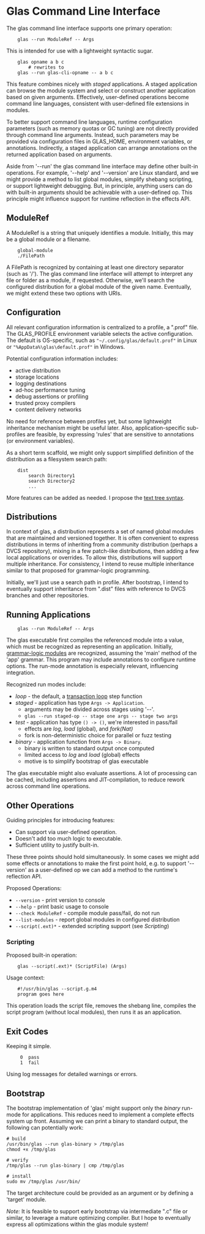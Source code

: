 # Glas Command Line Interface

The glas command line interface supports one primary operation:

        glas --run ModuleRef -- Args

This is intended for use with a lightweight syntactic sugar.

        glas opname a b c 
            # rewrites to
        glas --run glas-cli-opname -- a b c

This feature combines nicely with *staged* applications. A staged application can browse the module system and select or construct another application based on given arguments. Effectively, user-defined operations become command line languages, consistent with user-defined file extensions in modules. 

To better support command line languages, runtime configuration parameters (such as memory quotas or GC tuning) are not directly provided through command line arguments. Instead, such parameters may be provided via configuration files in GLAS_HOME, environment variables, or annotations. Indirectly, a staged application can arrange annotations on the returned application based on arguments.

Aside from '--run' the glas command line interface may define other built-in operations. For example, '--help' and '--version' are Linux standard, and we might provide a method to list global modules, simplify shebang scripting, or support lightweight debugging. But, in principle, anything users can do with built-in arguments should be achievable with a user-defined op. This principle might influence support for runtime reflection in the effects API.

## ModuleRef

A ModuleRef is a string that uniquely identifies a module. Initially, this may be a global module or a filename.  

        global-module
        ./FilePath

A FilePath is recognized by containing at least one directory separator (such as '/'). The glas command line interface will attempt to interpret any file or folder as a module, if requested. Otherwise, we'll search the configured distribution for a global module of the given name. Eventually, we might extend these two options with URIs.

## Configuration

All relevant configuration information is centralized to a profile, a ".prof" file. The GLAS_PROFILE environment variable selects the active configuration. The default is OS-specific, such as `"~/.config/glas/default.prof"` in Linux or `"%AppData%\glas\default.prof"` in Windows.

Potential configuration information includes:

* active distribution
* storage locations 
* logging destinations
* ad-hoc performance tuning
* debug assertions or profiling
* trusted proxy compilers
* content delivery networks

No need for reference between profiles yet, but some lightweight inheritance mechanism might be useful later. Also, application-specific sub-profiles are feasible, by expressing 'rules' that are sensitive to annotations (or environment variables). 

As a short term scaffold, we might only support simplified definition of the distribution as a filesystem search path:

        dist 
            search Directory1
            search Directory2
            ...

More features can be added as needed. I propose the [text tree syntax](TextTree.md). 

## Distributions

In context of glas, a distribution represents a set of named global modules that are maintained and versioned together. It is often convenient to express distributions in terms of inheriting from a community distribution (perhaps a DVCS repository), mixing in a few patch-like distributions, then adding a few local applications or overrides. To allow this, distributions will support multiple inheritance. For consistency, I intend to reuse multiple inheritance similar to that proposed for grammar-logic programming.

Initially, we'll just use a search path in profile. After bootstrap, I intend to eventually support inheritance from ".dist" files with reference to DVCS branches and other repositories.

## Running Applications

        glas --run ModuleRef -- Args

The glas executable first compiles the referenced module into a value, which must be recognized as representing an application. Initially, [grammar-logic modules](GrammarLogicProg.md) are recognized, assuming the 'main' method of the 'app' grammar. This program may include annotations to configure runtime options. The run-mode annotation is especially relevant, influencing integration.

Recognized run modes include:

* *loop* - the default, a [transaction loop](GlasApps.md) step function
* *staged* - application has type `Args -> Application`.
  * arguments may be divided across stages using '--'.
  * `glas --run staged-op -- stage one args -- stage two args`
* *test* - application has type `() -> ()`, we're interested in pass/fail
  * effects are *log*, *load* (global), and *fork(Nat)*
  * fork is non-deterministic choice for parallel or fuzz testing
* *binary* - application function from `Args -> Binary`. 
  * binary is written to standard output once computed
  * limited access to *log* and *load* (global) effects
  * motive is to simplify bootstrap of glas executable 

The glas executable might also evaluate assertions. A lot of processing can be cached, including assertions and JIT-compilation, to reduce rework across command line operations.

## Other Operations

Guiding principles for introducing features: 

* Can support via user-defined operation. 
* Doesn't add too much logic to executable.
* Sufficient utility to justify built-in.  

These three points should hold simultaneously. In some cases we might add some effects or annotations to make the first point hold, e.g. to support '--version' as a user-defined op we can add a method to the runtime's reflection API.

Proposed Operations:

* `--version` - print version to console
* `--help` - print basic usage to console 
* `--check ModuleRef` - compile module pass/fail, do not run
* `--list-modules` - report global modules in configured distribution
* `--script(.ext)*` - extended scripting support (see *Scripting*)

### Scripting

Proposed built-in operation:

        glas --script(.ext)* (ScriptFile) (Args)

Usage context:

        #!/usr/bin/glas --script.g.m4
        program goes here

This operation loads the script file, removes the shebang line, compiles the script program (without local modules), then runs it as an application. 

## Exit Codes

Keeping it simple. 

         0  pass
         1  fail

Using log messages for detailed warnings or errors.

## Bootstrap

The bootstrap implementation of 'glas' might support only the *binary* run-mode for applications. This reduces need to implement a complete effects system up front. Assuming we can print a binary to standard output, the following can potentially work:

    # build
    /usr/bin/glas --run glas-binary > /tmp/glas
    chmod +x /tmp/glas

    # verify
    /tmp/glas --run glas-binary | cmp /tmp/glas

    # install
    sudo mv /tmp/glas /usr/bin/

The target architecture could be provided as an argument or by defining a 'target' module.

*Note:* It is feasible to support early bootstrap via intermediate ".c" file or similar, to leverage a mature optimizing compiler. But I hope to eventually express all optimizations within the glas module system!
